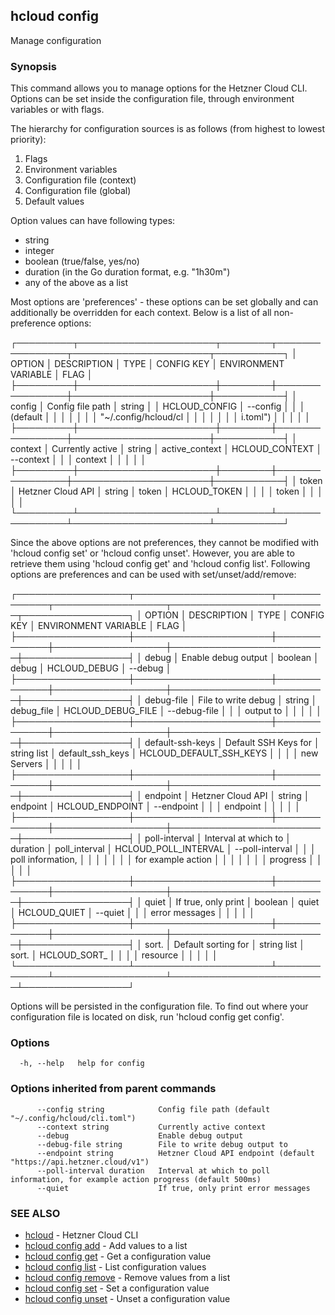 ## hcloud config

Manage configuration

### Synopsis

This command allows you to manage options for the Hetzner Cloud CLI. Options can be set inside the
configuration file, through environment variables or with flags. 

The hierarchy for configuration sources is as follows (from highest to lowest priority):
1. Flags
2. Environment variables
3. Configuration file (context)
4. Configuration file (global)
5. Default values

Option values can have following types:
 - string
 - integer
 - boolean (true/false, yes/no)
 - duration (in the Go duration format, e.g. "1h30m")
 - any of the above as a list

Most options are 'preferences' - these options can be set globally and can additionally be overridden
for each context. Below is a list of all non-preference options:

┌─────────┬──────────────────────┬────────┬────────────────┬──────────────────────┬───────────┐
│ OPTION  │ DESCRIPTION          │ TYPE   │ CONFIG KEY     │ ENVIRONMENT VARIABLE │ FLAG      │
├─────────┼──────────────────────┼────────┼────────────────┼──────────────────────┼───────────┤
│ config  │ Config file path     │ string │                │ HCLOUD_CONFIG        │ --config  │
│         │ (default             │        │                │                      │           │
│         │ "~/.config/hcloud/cl │        │                │                      │           │
│         │ i.toml")             │        │                │                      │           │
├─────────┼──────────────────────┼────────┼────────────────┼──────────────────────┼───────────┤
│ context │ Currently active     │ string │ active_context │ HCLOUD_CONTEXT       │ --context │
│         │ context              │        │                │                      │           │
├─────────┼──────────────────────┼────────┼────────────────┼──────────────────────┼───────────┤
│ token   │ Hetzner Cloud API    │ string │ token          │ HCLOUD_TOKEN         │           │
│         │ token                │        │                │                      │           │
└─────────┴──────────────────────┴────────┴────────────────┴──────────────────────┴───────────┘

Since the above options are not preferences, they cannot be modified with 'hcloud config set' or 
'hcloud config unset'. However, you are able to retrieve them using 'hcloud config get' and 'hcloud config list'.
Following options are preferences and can be used with set/unset/add/remove:

┌──────────────────┬──────────────────────┬─────────────┬──────────────────┬─────────────────────────┬─────────────────┐
│ OPTION           │ DESCRIPTION          │ TYPE        │ CONFIG KEY       │ ENVIRONMENT VARIABLE    │ FLAG            │
├──────────────────┼──────────────────────┼─────────────┼──────────────────┼─────────────────────────┼─────────────────┤
│ debug            │ Enable debug output  │ boolean     │ debug            │ HCLOUD_DEBUG            │ --debug         │
├──────────────────┼──────────────────────┼─────────────┼──────────────────┼─────────────────────────┼─────────────────┤
│ debug-file       │ File to write debug  │ string      │ debug_file       │ HCLOUD_DEBUG_FILE       │ --debug-file    │
│                  │ output to            │             │                  │                         │                 │
├──────────────────┼──────────────────────┼─────────────┼──────────────────┼─────────────────────────┼─────────────────┤
│ default-ssh-keys │ Default SSH Keys for │ string list │ default_ssh_keys │ HCLOUD_DEFAULT_SSH_KEYS │                 │
│                  │ new Servers          │             │                  │                         │                 │
├──────────────────┼──────────────────────┼─────────────┼──────────────────┼─────────────────────────┼─────────────────┤
│ endpoint         │ Hetzner Cloud API    │ string      │ endpoint         │ HCLOUD_ENDPOINT         │ --endpoint      │
│                  │ endpoint             │             │                  │                         │                 │
├──────────────────┼──────────────────────┼─────────────┼──────────────────┼─────────────────────────┼─────────────────┤
│ poll-interval    │ Interval at which to │ duration    │ poll_interval    │ HCLOUD_POLL_INTERVAL    │ --poll-interval │
│                  │ poll information,    │             │                  │                         │                 │
│                  │ for example action   │             │                  │                         │                 │
│                  │ progress             │             │                  │                         │                 │
├──────────────────┼──────────────────────┼─────────────┼──────────────────┼─────────────────────────┼─────────────────┤
│ quiet            │ If true, only print  │ boolean     │ quiet            │ HCLOUD_QUIET            │ --quiet         │
│                  │ error messages       │             │                  │                         │                 │
├──────────────────┼──────────────────────┼─────────────┼──────────────────┼─────────────────────────┼─────────────────┤
│ sort.<resource>  │ Default sorting for  │ string list │ sort.<resource>  │ HCLOUD_SORT_<RESOURCE>  │                 │
│                  │ resource             │             │                  │                         │                 │
└──────────────────┴──────────────────────┴─────────────┴──────────────────┴─────────────────────────┴─────────────────┘

Options will be persisted in the configuration file. To find out where your configuration file is located
on disk, run 'hcloud config get config'.


### Options

```
  -h, --help   help for config
```

### Options inherited from parent commands

```
      --config string            Config file path (default "~/.config/hcloud/cli.toml")
      --context string           Currently active context
      --debug                    Enable debug output
      --debug-file string        File to write debug output to
      --endpoint string          Hetzner Cloud API endpoint (default "https://api.hetzner.cloud/v1")
      --poll-interval duration   Interval at which to poll information, for example action progress (default 500ms)
      --quiet                    If true, only print error messages
```

### SEE ALSO

* [hcloud](hcloud.md)	 - Hetzner Cloud CLI
* [hcloud config add](hcloud_config_add.md)	 - Add values to a list
* [hcloud config get](hcloud_config_get.md)	 - Get a configuration value
* [hcloud config list](hcloud_config_list.md)	 - List configuration values
* [hcloud config remove](hcloud_config_remove.md)	 - Remove values from a list
* [hcloud config set](hcloud_config_set.md)	 - Set a configuration value
* [hcloud config unset](hcloud_config_unset.md)	 - Unset a configuration value
